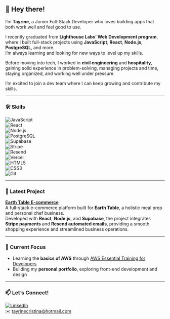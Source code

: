 ## 👋 Hey there!

I’m **Tayrine**, a Junior Full-Stack Developer who loves building apps that both work well and feel good to use.

I recently graduated from **Lighthouse Labs’ Web Development program**, where I built full-stack projects using **JavaScript**, **React**, **Node.js**, **PostgreSQL**, and more.  
I’m always learning and looking for new ways to level up my skills.

Before moving into tech, I worked in **civil engineering** and **hospitality**, gaining solid experience in problem-solving, managing projects and time, staying organized, and working well under pressure.

I’m excited to join a dev team where I can keep growing and contribute my skills.

---

### 🛠️ Skills

![JavaScript](https://img.shields.io/badge/JavaScript-F7DF1E?logo=javascript&logoColor=black)  
![React](https://img.shields.io/badge/React-61DAFB?logo=react&logoColor=black)  
![Node.js](https://img.shields.io/badge/Node.js-339933?logo=node.js&logoColor=white)  
![PostgreSQL](https://img.shields.io/badge/PostgreSQL-4169E1?logo=postgresql&logoColor=white)  
![Supabase](https://img.shields.io/badge/Supabase-3FCF8E?logo=supabase&logoColor=white)  
![Stripe](https://img.shields.io/badge/Stripe-008CDD?logo=stripe&logoColor=white)  
![Resend](https://img.shields.io/badge/Resend-FF4A00?logo=mailgun&logoColor=white)  
![Vercel](https://img.shields.io/badge/Vercel-000000?logo=vercel&logoColor=white)  
![HTML5](https://img.shields.io/badge/HTML5-E34F26?logo=html5&logoColor=white)  
![CSS3](https://img.shields.io/badge/CSS3-1572B6?logo=css3&logoColor=white)  
![Git](https://img.shields.io/badge/Git-F05032?logo=git&logoColor=white)  

---

### 🌿 Latest Project

**[Earth Table E-commerce](https://www.earthtableco.ca/)**  
A full-stack e-commerce platform built for **Earth Table**, a holistic meal prep and personal chef business.  
Developed with **React**, **Node.js**, and **Supabase**, the project integrates **Stripe payments** and **Resend automated emails**, providing a smooth shopping experience and streamlined business operations.

---

### 📌 Current Focus

- Learning the **basics of AWS** through [AWS Essential Training for Developers](https://www.linkedin.com/learning/aws-essential-training-for-developers-17237791/the-aws-root-account-22739499)  
- Building my **personal portfolio**, exploring front-end development and design  

---

### 📫 Let’s Connect!

[![LinkedIn](https://img.shields.io/badge/LinkedIn-0A66C2?logo=linkedin&logoColor=white)](https://www.linkedin.com/in/tayrine-soares/)  
✉️ [tayrinecristina@hotmail.com](mailto:tayrinecristina@hotmail.com)  
